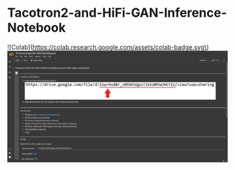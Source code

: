 # Tacotron2-and-HiFi-GAN-Inference-Notebook

![Colab](https://colab.research.google.com/assets/colab-badge.svg\)
![Colab](https://raw.githubusercontent.com/Vilagamer999/Tacotron2-and-HiFi-GAN-Inference-Notebook/main/preview.png)
